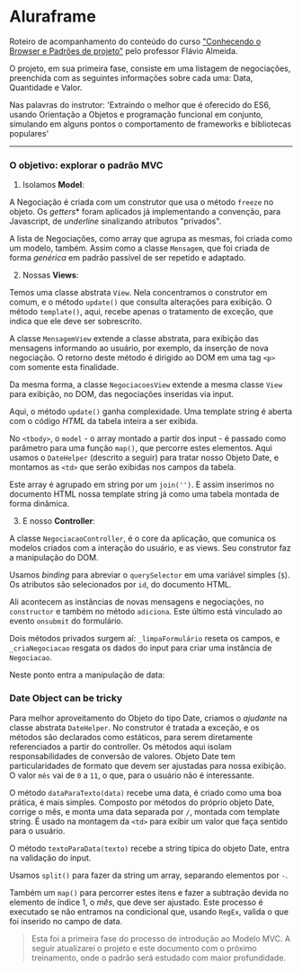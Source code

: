 # Aluraframe

Roteiro de acompanhamento do conteúdo do curso ["Conhecendo o Browser e Padrões de projeto"](https://www.alura.com.br/conteudo/javascript-es6-orientacao-a-objetos-parte-1) pelo professor Flávio Almeida.

O projeto, em sua primeira fase, consiste em uma listagem de negociações, preenchida com as seguintes informações sobre cada uma: Data, Quantidade e Valor.

Nas palavras do instrutor: 'Extraindo o melhor que é oferecido do ES6, usando Orientação a Objetos e programação funcional em conjunto, simulando em alguns pontos o comportamento de frameworks e bibliotecas populares'

- - -

### O objetivo: explorar o padrão MVC


1. Isolamos **Model**: 

A Negociação é criada com um construtor que usa o método `freeze` no objeto. Os *getters** foram aplicados já implementando a convenção, para Javascript, de *underline* sinalizando atributos "privados".

A lista de Negociações, como array que agrupa as mesmas, foi criada como um modelo, também. Assim como a classe `Mensagem`, que foi criada de forma *genérica* em padrão passível de ser repetido e adaptado.


2. Nossas **Views**:

Temos uma classe abstrata `View`. Nela concentramos o construtor em comum, e o método `update()` que consulta alterações para exibição. O método `template()`, aqui, recebe apenas o tratamento de exceção, que indica que ele deve ser sobrescrito.

A classe `MensagemView` extende a classe abstrata, para exibição das mensagens informando ao usuário, por exemplo, da inserção de nova negociação. O retorno deste método é dirigido ao DOM em uma tag `<p>` com somente esta finalidade.

Da mesma forma, a classe `NegociacoesView` extende a mesma classe `View` para exibição, no DOM, das negociações inseridas via input. 

Aqui, o método `update()` ganha complexidade. Uma template string é aberta com o código *HTML* da tabela inteira a ser exibida. 

No `<tbody>`, o `model` - o array montado a partir dos input - é passado como parâmetro para uma função `map()`, que percorre estes elementos. Aqui usamos o `DateHelper` (descrito a seguir) para tratar nosso Objeto Date, e montamos as `<td>` que serão exibidas nos campos da tabela. 

Este array é agrupado em string por um `join('')`. E assim inserimos no documento HTML nossa template string já como uma tabela montada de forma dinâmica.


3. E nosso **Controller**:

A classe `NegociacaoController`, é o core da aplicação, que comunica os modelos criados com a interação do usuário, e as views. Seu construtor faz a manipulação do DOM. 

Usamos *binding* para abreviar o `querySelector` em uma variável simples (`$`). Os atributos são selecionados por `id`, do documento HTML.

Ali acontecem as instâncias de novas mensagens e negociações, no `constructor` e também no método `adiciona`. Este último está vinculado ao evento `onsubmit` do formulário.

Dois métodos privados surgem aí: `_limpaFormulário` reseta os campos, e `_criaNegociacao` resgata os dados do input para criar uma instância de `Negociacao`. 


Neste ponto entra a manipulação de data:


### Date Object can be tricky

Para melhor aproveitamento do Objeto do tipo Date, criamos o *ajudante* na classe abstrata `DateHelper`. No construtor é tratada a exceção, e os métodos são declarados como estáticos, para serem diretamente referenciados a partir do controller. 
Os métodos aqui isolam responsabilidades de conversão de valores. 
Objeto Date tem particularidades de formato que devem ser ajustadas para nossa exibição. O valor `mês` vai de `0` a `11`, o que, para o usuário não é interessante.

O método `dataParaTexto(data)` recebe uma data, é criado como uma boa prática, é mais simples. Composto por métodos do próprio objeto Date, corrige o mês, e monta uma data separada por `/`, montada com template string. É usado na montagem da `<td>` para exibir um valor que faça sentido para o usuário.

O método `textoParaData(texto)` recebe a string típica do objeto Date, entra na validação do input. 

Usamos `split()` para fazer da string um array, separando elementos por `-`. 

Também um `map()` para percorrer estes itens e fazer a subtração devida no elemento de índice 1, o *mês*, que deve ser ajustado. Este processo é executado se não entramos na condicional que, usando `RegEx`, valida o que foi inserido no campo de data.




>   Esta foi a primeira fase do processo de introdução ao Modelo MVC. A seguir atualizarei o projeto e este documento com o próximo treinamento, onde o padrão será estudado com maior profundidade.
